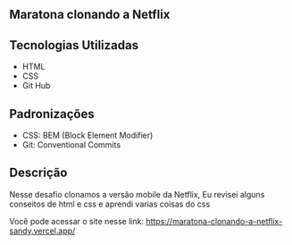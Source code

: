 ## Maratona clonando a Netflix

## Tecnologias Utilizadas
- HTML
- CSS
- Git Hub

## Padronizações
- CSS: BEM (Block Element Modifier)
- Git: Conventional Commits

## Descrição 
Nesse desafio clonamos a versão mobile da Netflix, Eu revisei alguns conseitos de html e css e aprendi varias coisas do css 

Você pode acessar o site nesse link: https://maratona-clonando-a-netflix-sandy.vercel.app/

